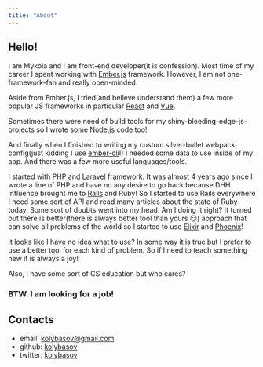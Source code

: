 ```yaml
---
title: "About"
---
```


## Hello!

I am Mykola and I am front-end developer(it is confession).
Most time of my career I spent working with [Ember.js](https://emberjs.com) framework.
However, I am not one-framework-fan and really open-minded. 

Aside from Ember.js, I tried(and believe understand them) a few more popular JS
frameworks in particular [React](https://reactjs.org/) and [Vue](https://vuejs.org/).

Sometimes there were need of build tools for my shiny-bleeding-edge-js-projects 
so I wrote some [Node.js](https://nodejs.org/) code too!

And finally when I finished to writing my custom silver-bullet
webpack config(just kidding I use [ember-cli](https://ember-cli.com/)!) I needed
some data to use inside of my app. And there was a few more useful languages/tools.

I started with PHP and [Laravel](https://laravel.com/) framework. It was almost 4 years ago since I wrote
a line of PHP and have no any desire to go back because DHH influence brought me 
to [Rails](http://rubyonrails.org/) and Ruby! So I started to use Rails everywhere I need some sort of API 
and read many articles about the state of Ruby today. Some sort of doubts went into 
my head. Am I doing it right? It turned out there is better(there is always better
tool than yours :smirk:) approach that can solve all problems of the world so 
I started to use [Elixir](https://elixir-lang.org/) and [Phoenix](http://phoenixframework.org/)!

It looks like I have no idea what to use? In some way it is true but I prefer to
use a better tool for each kind of problem. So if I need to teach something new
it is always a joy!

Also, I have some sort of CS education but who cares?

### BTW. I am looking for a job!

## Contacts

- email: [kolybasov@gmail.com](mailto:kolybasov@gmail.com)
- github: [kolybasov](https://github.com/kolybasov)
- twitter: [kolybasov](https://twitter.com/kolybasov)
